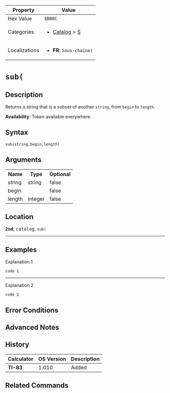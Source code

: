 | Property      | Value |
|---------------|-------|
| Hex Value     | `$BB0C`|
| Categories    | <ul><li>[Catalog](<../categories/Catalog.md>) > [S](<../categories/Catalog.md#S>)</li></ul> |
| Localizations | <ul><li><b>FR</b>: `Sous-chaine(`</li></ul> |

# `sub(`

## Description
Returns a string that is a subset of another `string`, from `begin` to `length`.


<b>Availability</b>: Token available everywhere.

## Syntax
`sub(string,begin,length)`

## Arguments
<table>
<tr><th>Name</th><th>Type</th><th>Optional</th></tr>

<tr><td>string</td><td>string</td><td>false</td></tr>

<tr><td>begin</td><td></td><td>false</td></tr>

<tr><td>length</td><td>integer</td><td>false</td></tr>

</table>

## Location
<tt><kbd><b>2nd</b></kbd></tt>, <kbd>catalog</kbd>, `sub(`
<hr>

## Examples

Explanation 1
```ti-basic
code 1
```
---
Explanation 2
```ti-basic
code 2
```

## Error Conditions


## Advanced Notes


## History
| Calculator | OS Version | Description |
|------------|------------|-------------|
| <b>TI-83</b> | 1.010 | Added

## Related Commands

    
